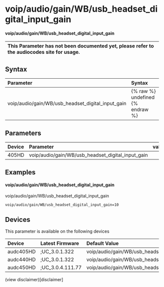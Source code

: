 ﻿---
description: voip/audio/gain/WB/usb_headset_digital_input_gain
search: false
---

# voip/audio/gain/WB/usb_headset_digital_input_gain

#### voip/audio/gain/WB/usb_headset_digital_input_gain


| This Parameter has not been documented yet, please refer to the audiocodes site for usage.  |
| :--- |

## Syntax
| Parameter | Syntax |
| :--- | :--- |
|voip/audio/gain/WB/usb_headset_digital_input_gain | {% raw %} undefined {% endraw %} |

## Parameters
|Device|Parameter|value|Description|
|:---|:---|:---|:---|
| 405HD | voip/audio/gain/WB/usb_headset_digital_input_gain |  |  |

## Examples
#### voip/audio/gain/WB/usb_headset_digital_input_gain

voip/audio/gain/WB/usb_headset_digital_input_gain

```
voip/audio/gain/WB/usb_headset_digital_input_gain=10
```

## Devices
This parameter is available on the following devices

| Device | Latest Firmware | Default Value |
|:---|:---|:---|
| audc405HD | ;UC_3.0.1.322 | voip/audio/gain/WB/usb_headset_digital_input_gain=10 
| audc440HD | ;UC_3.0.1.322 | voip/audio/gain/WB/usb_headset_digital_input_gain=10 
| audc450HD | ;UC_3.0.4.111.77 | voip/audio/gain/WB/usb_headset_digital_input_gain=10 

(view disclaimer)[disclaimer]
